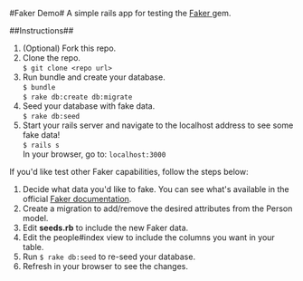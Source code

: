 #Faker Demo#
A simple rails app for testing the [Faker ](https://github.com/stympy/faker) gem.

##Instructions##
1. (Optional) Fork this repo.
2. Clone the repo.  
`$ git clone <repo url>`
3. Run bundle and create your database.  
`$ bundle`  
`$ rake db:create db:migrate`
4. Seed your database with fake data.  
`$ rake db:seed`
4. Start your rails server and navigate to the localhost address to see some fake data!  
`$ rails s`  
In your browser, go to: `localhost:3000`


If you'd like test other Faker capabilities, follow the steps below:  

1. Decide what data you'd like to fake. You can see what's available in the official [Faker documentation](https://github.com/stympy/faker).  
2. Create a migration to add/remove the desired attributes from the Person model.  
3. Edit **seeds.rb** to include the new Faker data.  
4. Edit the people#index view to include the columns you want in your table.  
5. Run `$ rake db:seed` to re-seed your database.  
6. Refresh in your browser to see the changes.  
